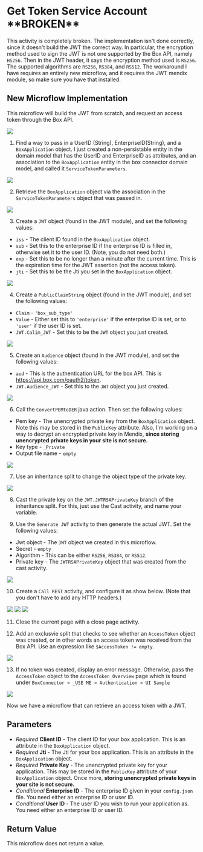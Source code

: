 # Get Token Service Account \*\*BROKEN\*\*

This activity is completely broken. The implementation isn't done correctly, since it doesn't build the JWT the correct way. In particular, the encryption method used to sign the JWT is not one supported by the Box API, namely `HS256`. Then in the JWT header, it says the encryption method used is `RS256`. The supported algorithms are `RS256`, `RS384`, and `RS512`. The workaround I have requires an entirely new microflow, and it requires the JWT mendix module, so make sure you have that installed.

## New Microflow Implementation

This microflow will build the JWT from scratch, and request an access token through the Box API.

![](../../res/authentication/get-token-service-account/microflow.png)

1) Find a way to pass in a UserID (String), EnterpriseID(String), and a `BoxApplication` object. I just created a non-persistable entity in the domain model that has the UserID and EnterpriseID as attributes, and an association to the `BoxApplication` entity in the box connector domain model, and called it `ServiceTokenParameters`.

![](../../res/authentication/get-token-service-account/01-entity.png)

2) Retrieve the `BoxApplication` object via the association in the `ServiceTokenParameters` object that was passed in.

![](../../res/authentication/get-token-service-account/02-retrieve-object.png)

3) Create a `JWT` object (found in the JWT module), and set the following values:
  * `iss` - The client ID found in the `BoxApplication` object.
  * `sub` - Set this to the enterprise ID if the enterprise ID is filled in, otherwise set it to the user ID. (Note, you do not need both.)
  * `exp` - Set this to be no longer than a minute after the current time. This is the expiration time for the JWT assertion (not the access token).
  * `jti` - Set this to be the Jti you set in the `BoxApplication` object.

![](../../res/authentication/get-token-service-account/03-create-object.png)

4) Create a `PublicClaimString` object (found in the JWT module), and set the following values:
  * `Claim` - `'box_sub_type'`
  * `Value` - Either set this to `'enterprise'` if the enterprise ID is set, or to `'user'` if the user ID is set.
  * `JWT.Calim_JWT` - Set this to be the `JWT` object you just created.

![](../../res/authentication/get-token-service-account/04-create-object.png)

5) Create an `Audience` object (found in the JWT module), and set the following values:
  * `aud` - This is the authentication URL for the box API. This is https://api.box.com/oauth2/token.
  * `JWT.Audience_JWT` - Set this to the `JWT` object you just created.

![](../../res/authentication/get-token-service-account/05-create-object.png)

6) Call the `ConvertPEMtoDER` java action. Then set the following values:
  * Pem key - The unencrypted private key from the `BoxApplication` object. Note this may be stored in the `PublicKey` attribute. Also, I'm working on a way to decrypt an encrypted private key in Mendix, **since storing unencrypted private keys in your site is not secure.**
  * Key type - `_Private`
  * Output file name - `empty`

![](../../res/authentication/get-token-service-account/06-java-action.png)

7) Use an inheritance split to change the object type of the private key.

![](../../res/authentication/get-token-service-account/07-inheritance-split.png)

8) Cast the private key on the `JWT.JWTRSAPrivateKey` branch of the inheritance split. For this, just use the Cast activity, and name your variable.

9) Use the `Generate JWT` activity to then generate the actual JWT. Set the following values:
  * Jwt object - The `JWT` object we created in this microflow.
  * Secret - `empty`
  * Algorithm - This can be either `RS256`, `RS384`, or `RS512`.
  * Private key - The `JWTRSAPrivateKey` object that was created from the cast activity.

![](../../res/authentication/get-token-service-account/09-generate-jwt.png)

10) Create a `Call REST` activity, and configure it as show below. (Note that you don't have to add any HTTP headers.)

![](../../res/authentication/get-token-service-account/10-post-general.png)
![](../../res/authentication/get-token-service-account/10-post-request.png)
![](../../res/authentication/get-token-service-account/10-post-response.png)

11) Close the current page with a close page activity.

12) Add an exclusvie split that checks to see whether an `AccessToken` object was created, or in other words an access token was received from the Box API. Use an expression like `$AccessToken != empty`.

![](../../res/authentication/get-token-service-account/12-exclusive-split.png)

13) If no token was created, display an error message. Otherwise, pass the `AccessToken` object to the `AccessToken_Overview` page which is found under `BoxConnector > _USE ME > Authentication > UI Sample`

![](../../res/authentication/get-token-service-account/13-show-page.png)

Now we have a microflow that can retrieve an access token with a JWT.

## Parameters

* _Required_ **Client ID** - The client ID for your box application. This is an attribute in the `BoxApplication` object.
* _Required_ **Jti** - The Jti for your box application. This is an attribute in the `BoxApplication` object.
* _Required_ **Private Key** - The unencrypted private key for your application. This may be stored in the `PublicKey` attribute of your `BoxApplication` object. Once more, **storing unencrypted private keys in your site is not secure.**
* _Conditional_ **Enterprise ID** - The enterprise ID given in your `config.json` file. You need either an enterprise ID or user ID.
* _Conditional_ **User ID** - The user ID you wish to run your application as. You need either an enterprise ID or user ID.

## Return Value

This microflow does not return a value.
